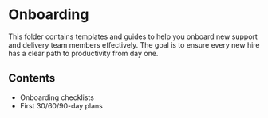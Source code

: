 # Onboarding

This folder contains templates and guides to help you onboard new support and delivery team members effectively. The goal is to ensure every new hire has a clear path to productivity from day one.

## Contents
- Onboarding checklists
- First 30/60/90-day plans
